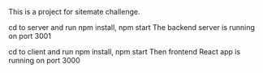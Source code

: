 This is a project for sitemate challenge.

cd to server and run npm install, npm start
The backend server is running on port 3001

cd to client and run npm install, npm start
Then frontend React app is running on port 3000